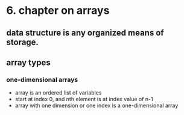 # 6. chapter on arrays

## data structure is any organized means of storage. 



## array types 

### one-dimensional arrays
- array is an ordered list of variables
- start at index 0, and nth element is at index value of n-1
- array with one dimension or one index is a one-dimensional array


